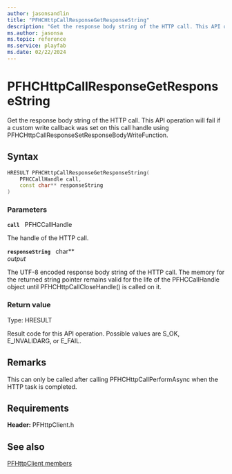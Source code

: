 ```yaml
---
author: jasonsandlin
title: "PFHCHttpCallResponseGetResponseString"
description: "Get the response body string of the HTTP call. This API operation will fail if a custom write callback was set on this call handle using PFHCHttpCallResponseSetResponseBodyWriteFunction."
ms.author: jasonsa
ms.topic: reference
ms.service: playfab
ms.date: 02/22/2024
---
```


# PFHCHttpCallResponseGetResponseString  

Get the response body string of the HTTP call. This API operation will fail if a custom write callback was set on this call handle using PFHCHttpCallResponseSetResponseBodyWriteFunction.  

## Syntax  
  
```cpp
HRESULT PFHCHttpCallResponseGetResponseString(  
    PFHCCallHandle call,  
    const char** responseString  
)  
```  
  
### Parameters  
  
**`call`** &nbsp; PFHCCallHandle  
  
The handle of the HTTP call.  
  
**`responseString`** &nbsp; char**  
*output*  
  
The UTF-8 encoded response body string of the HTTP call. The memory for the returned string pointer remains valid for the life of the PFHCCallHandle object until PFHCHttpCallCloseHandle() is called on it.  
  
  
### Return value
Type: HRESULT
  
Result code for this API operation. Possible values are S_OK, E_INVALIDARG, or E_FAIL.
  
## Remarks  
  
This can only be called after calling PFHCHttpCallPerformAsync when the HTTP task is completed.
  
## Requirements  
  
**Header:** PFHttpClient.h
  
## See also  
[PFHttpClient members](../pfhttpclient_members.md)  

  
  
